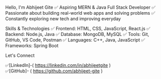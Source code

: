 Hello, I'm Abhijeet Gite
✅ Aspiring MERN & Java Full Stack Developer
✅ Passionate about building real-world web apps and solving problems
✅ Constantly exploring new tech and improving everyday

Skills & Technologies
✅ Frontend: HTML, CSS, JavaScript, React.js
✅ Backend: Node.js, Java 
✅ Database: MongoDB, MySQL
✅ Tools: Git, GitHub, VS Code, Postman
✅ Languages: C++, Java, JavaScript
✅ Frameworks: Spring Boot


 Let's Connect

✅[LinkedIn]-( https://linkedin.com/in/abhijeetgite )  
✅[GitHub]- ( https://github.com/abhijeet-gite )

